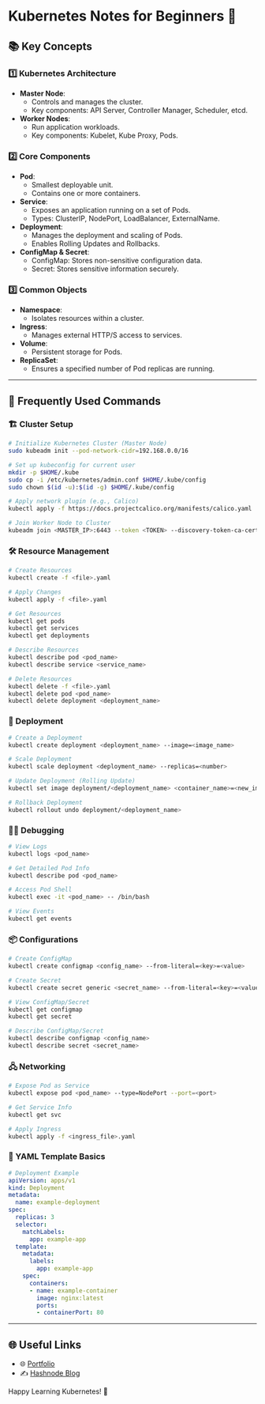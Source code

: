 # Kubernetes Notes for Beginners 🚀

## 📚 Key Concepts

### 1️⃣ Kubernetes Architecture
- **Master Node**:
  - Controls and manages the cluster.
  - Key components: API Server, Controller Manager, Scheduler, etcd.
- **Worker Nodes**:
  - Run application workloads.
  - Key components: Kubelet, Kube Proxy, Pods.

### 2️⃣ Core Components
- **Pod**:
  - Smallest deployable unit.
  - Contains one or more containers.
- **Service**:
  - Exposes an application running on a set of Pods.
  - Types: ClusterIP, NodePort, LoadBalancer, ExternalName.
- **Deployment**:
  - Manages the deployment and scaling of Pods.
  - Enables Rolling Updates and Rollbacks.
- **ConfigMap & Secret**:
  - ConfigMap: Stores non-sensitive configuration data.
  - Secret: Stores sensitive information securely.

### 3️⃣ Common Objects
- **Namespace**:
  - Isolates resources within a cluster.
- **Ingress**:
  - Manages external HTTP/S access to services.
- **Volume**:
  - Persistent storage for Pods.
- **ReplicaSet**:
  - Ensures a specified number of Pod replicas are running.

---

## 🔧 Frequently Used Commands

### 🏗️ Cluster Setup
```bash
# Initialize Kubernetes Cluster (Master Node)
sudo kubeadm init --pod-network-cidr=192.168.0.0/16

# Set up kubeconfig for current user
mkdir -p $HOME/.kube
sudo cp -i /etc/kubernetes/admin.conf $HOME/.kube/config
sudo chown $(id -u):$(id -g) $HOME/.kube/config

# Apply network plugin (e.g., Calico)
kubectl apply -f https://docs.projectcalico.org/manifests/calico.yaml

# Join Worker Node to Cluster
kubeadm join <MASTER_IP>:6443 --token <TOKEN> --discovery-token-ca-cert-hash <HASH>
```

### 🛠️ Resource Management
```bash
# Create Resources
kubectl create -f <file>.yaml

# Apply Changes
kubectl apply -f <file>.yaml

# Get Resources
kubectl get pods
kubectl get services
kubectl get deployments

# Describe Resources
kubectl describe pod <pod_name>
kubectl describe service <service_name>

# Delete Resources
kubectl delete -f <file>.yaml
kubectl delete pod <pod_name>
kubectl delete deployment <deployment_name>
```

### 🚀 Deployment
```bash
# Create a Deployment
kubectl create deployment <deployment_name> --image=<image_name>

# Scale Deployment
kubectl scale deployment <deployment_name> --replicas=<number>

# Update Deployment (Rolling Update)
kubectl set image deployment/<deployment_name> <container_name>=<new_image>

# Rollback Deployment
kubectl rollout undo deployment/<deployment_name>
```

### 🕵️‍♂️ Debugging
```bash
# View Logs
kubectl logs <pod_name>

# Get Detailed Pod Info
kubectl describe pod <pod_name>

# Access Pod Shell
kubectl exec -it <pod_name> -- /bin/bash

# View Events
kubectl get events
```

### 📦 Configurations
```bash
# Create ConfigMap
kubectl create configmap <config_name> --from-literal=<key>=<value>

# Create Secret
kubectl create secret generic <secret_name> --from-literal=<key>=<value>

# View ConfigMap/Secret
kubectl get configmap
kubectl get secret

# Describe ConfigMap/Secret
kubectl describe configmap <config_name>
kubectl describe secret <secret_name>
```

### 🖧 Networking
```bash
# Expose Pod as Service
kubectl expose pod <pod_name> --type=NodePort --port=<port>

# Get Service Info
kubectl get svc

# Apply Ingress
kubectl apply -f <ingress_file>.yaml
```

### 📜 YAML Template Basics
```yaml
# Deployment Example
apiVersion: apps/v1
kind: Deployment
metadata:
  name: example-deployment
spec:
  replicas: 3
  selector:
    matchLabels:
      app: example-app
  template:
    metadata:
      labels:
        app: example-app
    spec:
      containers:
      - name: example-container
        image: nginx:latest
        ports:
        - containerPort: 80
```

---

## 🌐 Useful Links
- 🌐 [Portfolio](https://abhijit-zende.vercel.app/)
- ✍️ [Hashnode Blog](https://abhijitzende.hashnode.dev/)

Happy Learning Kubernetes! 🚀
